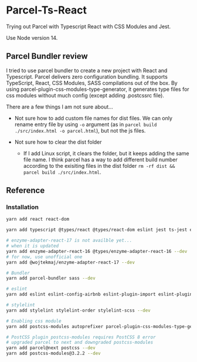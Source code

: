 # Parcel-Ts-React

Trying out Parcel with Typescript React with CSS Modules and Jest.

Use Node version 14.

## Parcel Bundler review

I tried to use parcel bundler to create a new project with React and Typescript. Parcel delivers zero configuration bundling. It supports TypeScript, React, CSS Modules, SASS compilations out of the box. By using parcel-plugin-css-modules-type-generator, it generates type files for css modules without much config (except adding .postcssrc file).

There are a few things I am not sure about...

- Not sure how to add custom file names for dist files. We can only rename entry file by using `-o` argument (as in `parcel build ./src/index.html -o parcel.html`), but not the js files.

- Not sure how to clear the dist folder
  - If I add Linux script, it clears the folder, but it keeps adding the same file name. I think parcel has a way to add different build number according to the exisiting files in the dist folder `rm -rf dist && parcel build ./src/index.html`.

## Reference

### Installation

```bash
yarn add react react-dom

yarn add typescript @types/react @types/react-dom eslint jest ts-jest enzyme @types/jest @types/enzyme --dev

# enzyme-adapter-react-17 is not availble yet...
# when it is updated 
yarn add enzyme-adapter-react-16 @types/enzyme-adapter-react-16 --dev
# for now, use unofficial one
yarn add @wojtekmaj/enzyme-adapter-react-17 --dev

# Bundler
yarn add parcel-bundler sass --dev

# eslint
yarn add eslint eslint-config-airbnb eslint-plugin-import eslint-plugin-jsx-a11y eslint-plugin-react eslint-plugin-react-hooks @typescript-eslint/eslint-plugin @typescript-eslint/parser --dev

# stylelint
yarn add stylelint stylelint-order stylelint-scss --dev

# Enabling css module
yarn add postcss-modules autoprefixer parcel-plugin-css-modules-type-generator --dev

# PostCSS plugin postcss-modules requires PostCSS 8 error
# upgraded parcel to next and downgraded postcss-modules
yarn add parcel@next postcss --dev
yarn add postcss-modules@3.2.2 --dev

```

